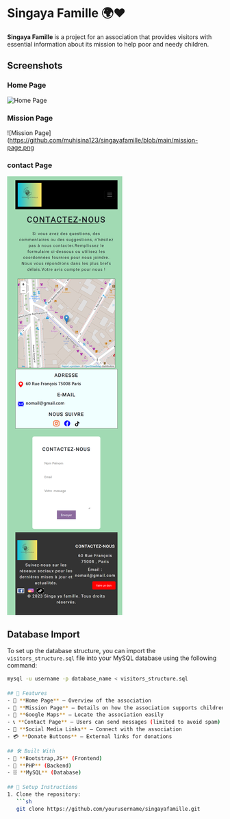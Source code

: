 # Singaya Famille 🌍❤️

**Singaya Famille** is a project for an association that provides visitors with essential information about its mission to help poor and needy children.

 ## Screenshots

### Home Page
![Home Page](https://github.com/muhisina123/singayafamille/blob/main/home-page.png)

### Mission Page
![Mission Page](https://github.com/muhisina123/singayafamille/blob/main/mission-page.png

### contact Page
![contact Page](https://github.com/muhisina123/singayafamille-website/blob/main/localhost_singayafamille_contact.php.png)

## Database Import

To set up the database structure, you can import the `visitors_structure.sql` file into your MySQL database using the following command:

```bash
mysql -u username -p database_name < visitors_structure.sql

## 🌟 Features
- 📜 **Home Page** – Overview of the association
- 🎯 **Mission Page** – Details on how the association supports children
- 📍 **Google Maps** – Locate the association easily
- 📞 **Contact Page** – Users can send messages (limited to avoid spam)
- 🔗 **Social Media Links** – Connect with the association
- 💳 **Donate Buttons** – External links for donations

## 🛠️ Built With
- 🎨 **Bootstrap,JS** (Frontend)
- 🐘 **PHP** (Backend)
- 🗄️ **MySQL** (Database)

## 🚀 Setup Instructions
1. Clone the repository:
   ```sh
   git clone https://github.com/yourusername/singayafamille.git
